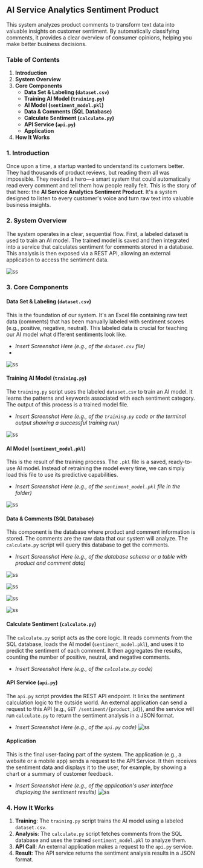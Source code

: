 ## AI Service Analytics Sentiment Product
This system analyzes product comments to transform text data into valuable insights on customer sentiment. By automatically classifying comments, it provides a clear overview of consumer opinions, helping you make better business decisions.

### Table of Contents
1.  **Introduction**
2.  **System Overview**
3.  **Core Components**
    * **Data Set & Labeling (`dataset.csv`)**
    * **Training AI Model (`training.py`)**
    * **AI Model (`sentiment_model.pkl`)**
    * **Data & Comments (SQL Database)**
    * **Calculate Sentiment (`calculate.py`)**
    * **API Service (`api.py`)**
    * **Application**
4.  **How It Works**


### 1. Introduction

Once upon a time, a startup wanted to understand its customers better. They had thousands of product reviews, but reading them all was impossible. They needed a hero—a smart system that could automatically read every comment and tell them how people really felt. This is the story of that hero: the **AI Service Analytics Sentiment Product**. It's a system designed to listen to every customer's voice and turn raw text into valuable business insights.

### 2. System Overview

The system operates in a clear, sequential flow. First, a labeled dataset is used to train an AI model. The trained model is saved and then integrated into a service that calculates sentiment for comments stored in a database. This analysis is then exposed via a REST API, allowing an external application to access the sentiment data.

![ss](./design/architecture.jpg)

### 3. Core Components

#### Data Set & Labeling (`dataset.csv`)

This is the foundation of our system. It's an Excel file containing raw text data (comments) that has been manually labeled with sentiment scores (e.g., positive, negative, neutral). This labeled data is crucial for teaching our AI model what different sentiments look like.

* *Insert Screenshot Here (e.g., of the `dataset.csv` file)*
* 
![ss](./ss/5.jpg)

#### Training AI Model (`training.py`)

The `training.py` script uses the labeled `dataset.csv` to train an AI model. It learns the patterns and keywords associated with each sentiment category. The output of this process is a trained model file.

* *Insert Screenshot Here (e.g., of the `training.py` code or the terminal output showing a successful training run)*

![ss](./ss/6.jpg)

#### AI Model (`sentiment_model.pkl`)

This is the result of the training process. The `.pkl` file is a saved, ready-to-use AI model. Instead of retraining the model every time, we can simply load this file to use its predictive capabilities.

* *Insert Screenshot Here (e.g., of the `sentiment_model.pkl` file in the folder)*

![ss](./ss/7.jpg)

#### Data & Comments (SQL Database)

This component is the database where product and comment information is stored. The comments are the raw data that our system will analyze. The `calculate.py` script will query this database to get the comments.

* *Insert Screenshot Here (e.g., of the database schema or a table with product and comment data)*

![ss](./ss/1.jpg)

![ss](./ss/2.jpg)

![ss](./ss/3.jpg)

![ss](./ss/4.jpg)

#### Calculate Sentiment (`calculate.py`)

The `calculate.py` script acts as the core logic. It reads comments from the SQL database, loads the AI model (`sentiment_model.pkl`), and uses it to predict the sentiment of each comment. It then aggregates the results, counting the number of positive, neutral, and negative comments.

* *Insert Screenshot Here (e.g., of the `calculate.py` code)*

#### API Service (`api.py`)

The `api.py` script provides the REST API endpoint. It links the sentiment calculation logic to the outside world. An external application can send a request to this API (e.g., `GET /sentiment/{product_id}`), and the service will run `calculate.py` to return the sentiment analysis in a JSON format.

* *Insert Screenshot Here (e.g., of the `api.py` code)*
![ss](./ss/8.jpg)

#### Application

This is the final user-facing part of the system. The application (e.g., a website or a mobile app) sends a request to the API Service. It then receives the sentiment data and displays it to the user, for example, by showing a chart or a summary of customer feedback.

* *Insert Screenshot Here (e.g., of the application's user interface displaying the sentiment results)*
![ss](./ss/9.jpg)

### 4. How It Works

1.  **Training**: The `training.py` script trains the AI model using a labeled `dataset.csv`.
2.  **Analysis**: The `calculate.py` script fetches comments from the SQL database and uses the trained `sentiment_model.pkl` to analyze them.
3.  **API Call**: An external application makes a request to the `api.py` service.
4.  **Result**: The API service returns the sentiment analysis results in a JSON format.
